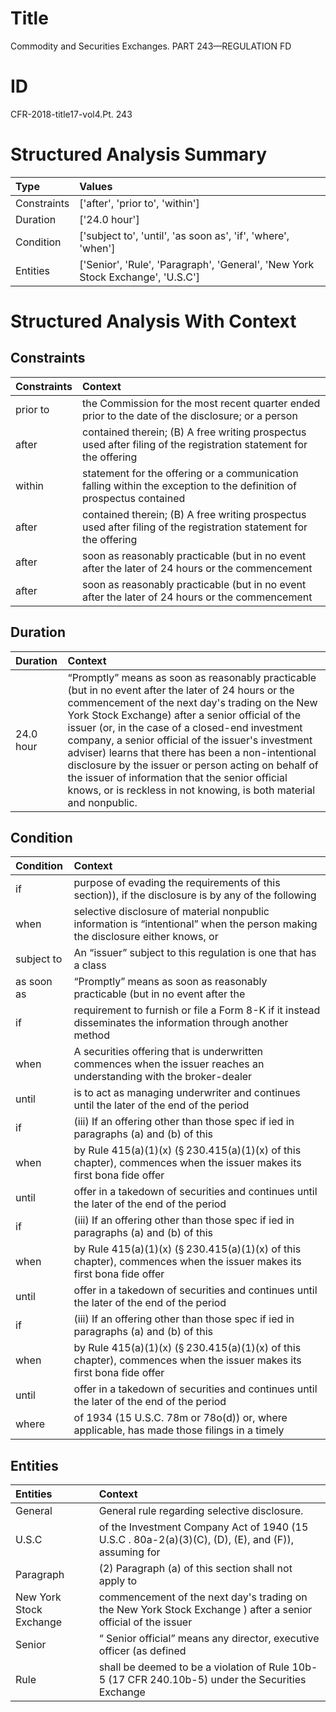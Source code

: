 # Title

 Commodity and Securities Exchanges. PART 243—REGULATION FD


# ID

 CFR-2018-title17-vol4.Pt. 243


# Structured Analysis Summary

| Type        | Values                                                                         |
|:------------|:-------------------------------------------------------------------------------|
| Constraints | ['after', 'prior to', 'within']                                                |
| Duration    | ['24.0 hour']                                                                  |
| Condition   | ['subject to', 'until', 'as soon as', 'if', 'where', 'when']                   |
| Entities    | ['Senior', 'Rule', 'Paragraph', 'General', 'New York Stock Exchange', 'U.S.C'] |


# Structured Analysis With Context

 


## Constraints

| Constraints   | Context                                                                                                              |
|:--------------|:---------------------------------------------------------------------------------------------------------------------|
| prior to      | the Commission for the most recent quarter ended prior to the date of the disclosure; or a person                    |
| after         | contained therein; (B) A free writing prospectus used after filing of the registration statement for the offering    |
| within        | statement for the offering or a communication falling within the exception to the definition of prospectus contained |
| after         | contained therein; (B) A free writing prospectus used after filing of the registration statement for the offering    |
| after         | soon as reasonably practicable (but in no event after the later of 24 hours or the commencement                      |
| after         | soon as reasonably practicable (but in no event after the later of 24 hours or the commencement                      |


## Duration

| Duration   | Context                                                                                                                                                                                                                                                                                                                                                                                                                                                                                                                                                                 |
|:-----------|:------------------------------------------------------------------------------------------------------------------------------------------------------------------------------------------------------------------------------------------------------------------------------------------------------------------------------------------------------------------------------------------------------------------------------------------------------------------------------------------------------------------------------------------------------------------------|
| 24.0 hour  | &#8220;Promptly&#8221; means as soon as reasonably practicable (but in no event after the later of 24 hours or the commencement of the next day's trading on the New York Stock Exchange) after a senior official of the issuer (or, in the case of a closed-end investment company, a senior official of the issuer's investment adviser) learns that there has been a non-intentional disclosure by the issuer or person acting on behalf of the issuer of information that the senior official knows, or is reckless in not knowing, is both material and nonpublic. |


## Condition

| Condition   | Context                                                                                                                                    |
|:------------|:-------------------------------------------------------------------------------------------------------------------------------------------|
| if          | purpose of evading the requirements of this section)), if the disclosure is by any of the following                                        |
| when        | selective disclosure of material nonpublic information is &#8220;intentional&#8221; when the person making the disclosure either knows, or |
| subject to  | An &#8220;issuer&#8221;  subject to this regulation is one that has a class                                                                |
| as soon as  | &#8220;Promptly&#8221; means  as soon as reasonably practicable (but in no event after the                                                 |
| if          | requirement to furnish or file a Form 8-K if it instead disseminates the information through another method                                |
| when        | A securities offering that is underwritten commences  when the issuer reaches an understanding with the broker-dealer                      |
| until       | is to act as managing underwriter and continues until the later of the end of the period                                                   |
| if          | (iii) If an offering other than those spec if ied in paragraphs (a) and (b) of this                                                        |
| when        | by Rule 415(a)(1)(x) (&#167;&#8201;230.415(a)(1)(x) of this chapter), commences when the issuer makes its first bona fide offer            |
| until       | offer in a takedown of securities and continues until the later of the end of the period                                                   |
| if          | (iii) If an offering other than those spec if ied in paragraphs (a) and (b) of this                                                        |
| when        | by Rule 415(a)(1)(x) (&#167;&#8201;230.415(a)(1)(x) of this chapter), commences when the issuer makes its first bona fide offer            |
| until       | offer in a takedown of securities and continues until the later of the end of the period                                                   |
| if          | (iii) If an offering other than those spec if ied in paragraphs (a) and (b) of this                                                        |
| when        | by Rule 415(a)(1)(x) (&#167;&#8201;230.415(a)(1)(x) of this chapter), commences when the issuer makes its first bona fide offer            |
| until       | offer in a takedown of securities and continues until the later of the end of the period                                                   |
| where       | of 1934 (15 U.S.C. 78m or 78o(d)) or, where applicable, has made those filings in a timely                                                 |


## Entities

| Entities                | Context                                                                                                       |
|:------------------------|:--------------------------------------------------------------------------------------------------------------|
| General                 | General  rule regarding selective disclosure.                                                                 |
| U.S.C                   | of the Investment Company Act of 1940 (15 U.S.C . 80a-2(a)(3)(C), (D), (E), and (F)), assuming for            |
| Paragraph               | (2)  Paragraph (a) of this section shall not apply to                                                         |
| New York Stock Exchange | commencement of the next day's trading on the New York Stock Exchange ) after a senior official of the issuer |
| Senior                  | &#8220; Senior official&#8221; means any director, executive officer (as defined                              |
| Rule                    | shall be deemed to be a violation of Rule 10b-5 (17 CFR 240.10b-5) under the Securities Exchange              |


